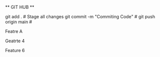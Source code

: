 ** GIT HUB ** 

git add .                      # Stage all changes
git commit -m "Commiting Code"   # 
git push origin main           #

Featre A

Geatrte 4 

Feature 6